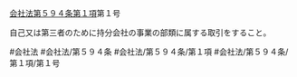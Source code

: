 [会社法第５９４条第１項](会社法＿＿＿＿第５９４条第１項)第１号

自己又は第三者のために持分会社の事業の部類に属する取引をすること。


#会社法
#会社法/第５９４条
#会社法/第５９４条/第１項
#会社法/第５９４条/第１項/第１号

